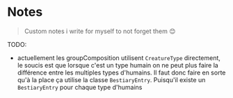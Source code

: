 
# Notes
> Custom notes i write for myself to not forget them 😊

TODO:
  - actuellement les groupComposition utilisent `CreatureType` directement,
    le soucis est que lorsque c'est un type humain on ne peut plus faire la différence
    entre les multiples types d'humains. Il faut donc faire en sorte qu'à la place ça utilise
    la classe `BestiaryEntry`. Puisqu'il existe un `BestiaryEntry` pour chaque type d'humains
